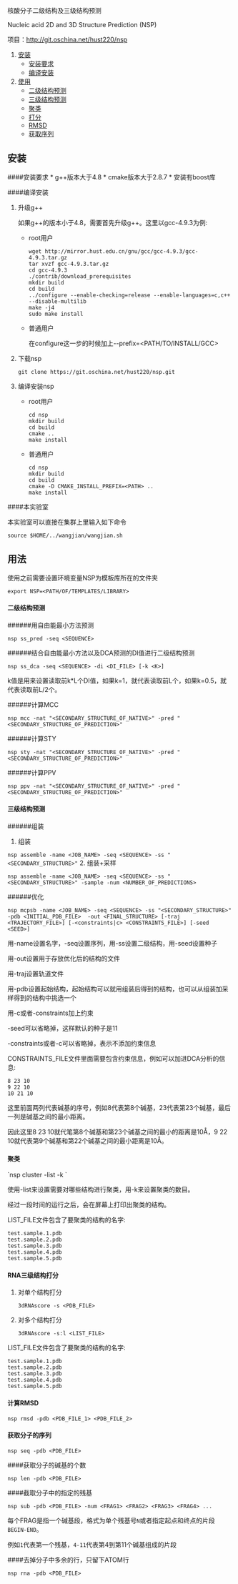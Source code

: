 ﻿核酸分子二级结构及三级结构预测

Nucleic acid 2D and 3D Structure Prediction (NSP)

项目：<http://git.oschina.net/hust220/nsp>

1.  [安装](#安装)
    * [安装要求](#安装要求)
    * [编译安装](#编译安装)
2.  [使用](#使用)
    * [二级结构预测](#二级结构预测)
    * [三级结构预测](#三级结构预测)
    * [聚类](#聚类)
    * [打分](#打分)
    * [RMSD](#RMSD)
    * [获取序列](#获取序列)

<h2 id="安装">安装</h2>
####安装要求
* g++版本大于4.8
* cmake版本大于2.8.7
* 安装有boost库

####编译安装
1.  升级g++

    如果g++的版本小于4.8，需要首先升级g++。这里以gcc-4.9.3为例:
    *   root用户

        ```
        wget http://mirror.hust.edu.cn/gnu/gcc/gcc-4.9.3/gcc-4.9.3.tar.gz
        tar xvzf gcc-4.9.3.tar.gz
        cd gcc-4.9.3
        ./contrib/download_prerequisites
        mkdir build
        cd build
        ../configure --enable-checking=release --enable-languages=c,c++ --disable-multilib
        make -j4
        sudo make install
        ```
    *   普通用户

        在configure这一步的时候加上--prefix=<PATH/TO/INSTALL/GCC>
2.  下载nsp

    `git clone https://git.oschina.net/hust220/nsp.git`
3.  编译安装nsp
     *   root用户

         ```
         cd nsp
         mkdir build
         cd build
         cmake ..
         make install
         ```
     *   普通用户

         ```
         cd nsp
         mkdir build
         cd build
         cmake -D CMAKE_INSTALL_PREFIX=<PATH> ..
         make install
         ```

####本实验室

本实验室可以直接在集群上里输入如下命令

`source $HOME/../wangjian/wangjian.sh`

<h2 id='用法'>用法</h2>

使用之前需要设置环境变量NSP为模板库所在的文件夹

`export NSP=<PATH/OF/TEMPLATES/LIBRARY>`

<h4 id='二级结构预测'>二级结构预测</h4>

######用自由能最小方法预测

`nsp ss_pred -seq <SEQUENCE>`

######结合自由能最小方法以及DCA预测的DI值进行二级结构预测

`nsp ss_dca -seq <SEQUENCE> -di <DI_FILE> [-k <K>]`

k值是用来设置读取前k\*L个DI值，如果k=1，就代表读取前L个，如果k=0.5，就代表读取前L/2个。

######计算MCC

`nsp mcc -nat "<SECONDARY_STRUCTURE_OF_NATIVE>" -pred "<SECONDARY_STRUCTURE_OF_PREDICTION>"`

######计算STY

`nsp sty -nat "<SECONDARY_STRUCTURE_OF_NATIVE>" -pred "<SECONDARY_STRUCTURE_OF_PREDICTION>"`

######计算PPV

`nsp ppv -nat "<SECONDARY_STRUCTURE_OF_NATIVE>" -pred "<SECONDARY_STRUCTURE_OF_PREDICTION>"`

<h4 id='三级结构预测'>三级结构预测</h4>

######组装

1.  组装

`nsp assemble -name <JOB_NAME> -seq <SEQUENCE> -ss "<SECONDARY_STRUCTURE>"`
2. 组装+采样

`nsp assemble -name <JOB_NAME> -seq <SEQUENCE> -ss "<SECONDARY_STRUCTURE>" -sample -num <NUMBER_OF_PREDICTIONS>`

######优化

`nsp mcpsb -name <JOB_NAME> -seq <SEQUENCE> -ss "<SECONDARY_STRUCTURE>" -pdb <INITIAL_PDB_FILE> 
-out <FINAL_STRUCTURE> [-traj <TRAJECTORY_FILE>] [-<constraints|c> <CONSTRAINTS_FILE>] [-seed <SEED>]`

用-name设置名字，-seq设置序列，用-ss设置二级结构，用-seed设置种子

用-out设置用于存放优化后的结构的文件

用-traj设置轨道文件

用-pdb设置起始结构，起始结构可以就用组装后得到的结构，也可以从组装加采样得到的结构中挑选一个

用-c或者-constraints加上约束

-seed可以省略掉，这样默认的种子是11

-constraints或者-c可以省略掉，表示不添加约束信息

CONSTRAINTS\_FILE文件里面需要包含约束信息，例如可以加进DCA分析的信息:

    8 23 10
    9 22 10
    10 21 10

这里前面两列代表碱基的序号，例如8代表第8个碱基，23代表第23个碱基，最后一列是碱基之间的最小距离。

因此这里8 23 10就代笔第8个碱基和第23个碱基之间的最小的距离是10Å，9 22 10就代表第9个碱基和第22个碱基之间的最小距离是10Å。

<h4 id='聚类'>聚类</h4>
`nsp cluster -list <LIST_FILE> -k <NUMBER_OF_CLUSTERS>`

使用-list来设置需要对哪些结构进行聚类，用-k来设置聚类的数目。

经过一段时间的运行之后，会在屏幕上打印出聚类的结构。

LIST\_FILE文件包含了要聚类的结构的名字:

    test.sample.1.pdb
    test.sample.2.pdb
    test.sample.3.pdb
    test.sample.4.pdb
    test.sample.5.pdb

<h4 id='打分'>RNA三级结构打分</h4>

1.  对单个结构打分

    `3dRNAscore -s <PDB_FILE>`

2.  对多个结构打分

    `3dRNAscore -s:l <LIST_FILE>`

LIST\_FILE文件包含了要聚类的结构的名字:

    test.sample.1.pdb
    test.sample.2.pdb
    test.sample.3.pdb
    test.sample.4.pdb
    test.sample.5.pdb

<h4 id='RMSD'>计算RMSD</h4>

`nsp rmsd -pdb <PDB_FILE_1> <PDB_FILE_2>`

<h4 id='获取序列'>获取分子的序列</h4>

`nsp seq -pdb <PDB_FILE>`

####获取分子的碱基的个数

`nsp len -pdb <PDB_FILE>`

####截取分子中的指定的残基

`nsp sub -pdb <PDB_FILE> -num <FRAG1> <FRAG2> <FRAG3> <FRAG4> ...`

每个FRAG是指一个碱基段，格式为单个残基号`N`或者指定起点和终点的片段`BEGIN-END`。

例如`1`代表第一个残基，`4-11`代表第4到第11个碱基组成的片段

####去掉分子中多余的行，只留下ATOM行

`nsp rna -pdb <PDB_FILE>`

